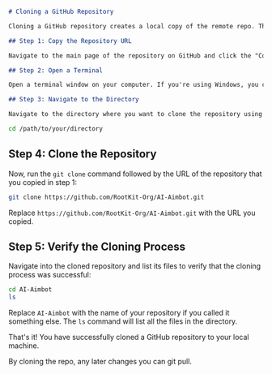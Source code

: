 ```markdown
# Cloning a GitHub Repository

Cloning a GitHub repository creates a local copy of the remote repo. This allows you to save all files from the repository on your local computer. Here's how you can do it:

## Step 1: Copy the Repository URL

Navigate to the main page of the repository on GitHub and click the "Code" button. Then click the "copy to clipboard" button to copy the repository URL.

## Step 2: Open a Terminal

Open a terminal window on your computer. If you're using Windows, you can use Git Bash or Command Prompt. On macOS, you can use the Terminal app.

## Step 3: Navigate to the Directory

Navigate to the directory where you want to clone the repository using the `cd` (change directory) command. For example:
```

```bash
cd /path/to/your/directory
```

## Step 4: Clone the Repository

Now, run the `git clone` command followed by the URL of the repository that you copied in step 1:

```bash
git clone https://github.com/RootKit-Org/AI-Aimbot.git
```

Replace `https://github.com/RootKit-Org/AI-Aimbot.git` with the URL you copied.

## Step 5: Verify the Cloning Process

Navigate into the cloned repository and list its files to verify that the cloning process was successful:

```bash
cd AI-Aimbot
ls
```

Replace `AI-Aimbot` with the name of your repository if you called it something else. The `ls` command will list all the files in the directory.

That's it! You have successfully cloned a GitHub repository to your local machine.

By cloning the repo, any later changes you can git pull.
